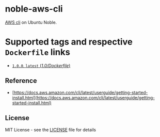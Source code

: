 # noble-aws-cli

[AWS cli](https://aws.amazon.com/cli/) on Ubuntu Noble.

# Supported tags and respective `Dockerfile` links

- [`1.0.0`, `latest`  (*1.0/Dockerfile*)](https://github.com/daanpersoons/noble-aws-cli/tree/main)

## Reference

- [https://docs.aws.amazon.com/cli/latest/userguide/getting-started-install.html](https://docs.aws.amazon.com/cli/latest/userguide/getting-started-install.html)

## License

MIT License - see the [LICENSE](LICENSE) file for details